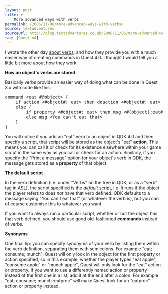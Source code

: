 ```yaml
---
layout: post
title: >
    More advanced ways with verbs
permalink: /2006/11/06/more-advanced-ways-with-verbs/
source: textadventures
sourceUrl: http://blog.textadventures.co.uk/2006/11/06/more-advanced-ways-with-verbs/
tag: [Quest v4]
---
```

I wrote the other day <a href="http://www.axeuk.com/blog/2006/11/02/verbs-an-easier-way-to-add-commands-in-quest-40/">about verbs</a>, and how they provide you with a much easier way of creating commands in Quest 4.0. I thought I would tell you a little bit more about how they work.

<strong>How an object's verbs are stored</strong>

Basically verbs provide an easier way of doing what can be done in Quest 3.x with code like this:

<pre>
command &lt;eat #@object&gt; {
    if action &lt;#object#; eat&gt; then doaction &lt;#object#; eat&gt;
    else {
        if property &lt;#object#; eat&gt; then msg &lt;#(object):eat#&gt;
        else msg &lt;You can't eat that&gt;
    }
}
</pre>

You will notice if you add an "eat" verb to an object in QDK 4.0 and then specify a script, that script will be stored as the object's "eat" <strong>action</strong>. This means you can call it or check for its existence elsewhere within your game script in the same way as you call or check for an action. Similarly, if you specify the "Print a message" option for your object's verb in QDK, the message gets stored as a <strong>property </strong>of that object.

<strong>The default script</strong>

In the verb definition (i.e. under "Verbs" on the tree in QDK, or as a "verb" tag in ASL), the script specified is the <em>default</em> script, i.e. it runs if the object the player refers to does <em>not</em> have that verb defined. QDK defaults to a message saying "You can't eat that" (or whatever the verb is), but you can of course customise this to whatever you want.

If you want to always run a particular script, whether or not the object has that verb defined, you should use good old-fashioned <strong>commands</strong> instead of verbs.

<strong>Synonyms</strong>

One final tip: you can specify synonyms of your verb by listing them within the verb definition, separating them with semicolons. For example "eat; consume; munch". Quest will only look in the object for the first property or action specified, so in this example, whether the player types "eat apple", "consume apple" or "munch apple", Quest will only look for the "eat" action or property. If you want to use a differently named action or property instead of the first one in a list, add it at the end after a colon. For example "eat; consume; munch :eatproc" will make Quest look for an "eatproc" action or property instead.
